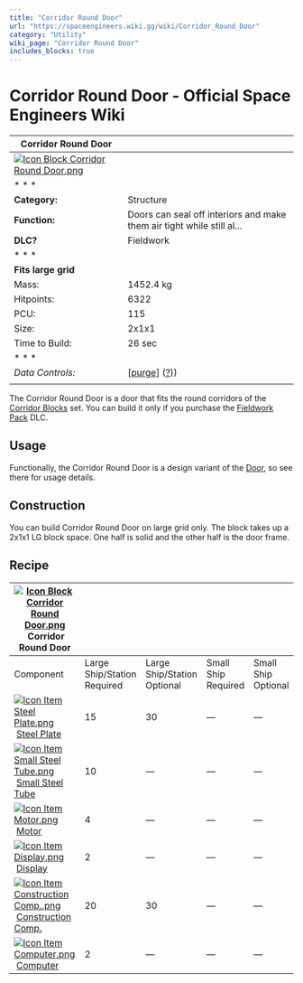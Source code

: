 ```yaml
---
title: "Corridor Round Door"
url: "https://spaceengineers.wiki.gg/wiki/Corridor_Round_Door"
category: "Utility"
wiki_page: "Corridor Round Door"
includes_blocks: true
---
```


# Corridor Round Door - Official Space Engineers Wiki

| Corridor Round Door |     |
| --- | --- |
| [![Icon Block Corridor Round Door.png](https://spaceengineers.wiki.gg/images/6/6c/Icon_Block_Corridor_Round_Door.png?b1f4e2)](https://spaceengineers.wiki.gg/wiki/File:Icon_Block_Corridor_Round_Door.png) |     |
| * * * |     |
| **Category:** | Structure |
| **Function:** | Doors can seal off interiors and make them air tight while still al... |
| **DLC?** | Fieldwork |
| * * * |     |
| **Fits large grid** |     |
| Mass: | 1452.4 kg |
| Hitpoints: | 6322 |
| PCU: | 115 |
| Size: | 2x1x1 |
| Time to Build: | 26 sec |
| * * * |     |
| _Data Controls:_ | \[[purge](https://spaceengineers.wiki.gg/wiki/Corridor_Round_Door?action=purge)\] ([?](https://spaceengineers.wiki.gg/wiki/Template:Info_Block))) |
|     |     |

The Corridor Round Door is a door that fits the round corridors of the [Corridor Blocks](https://spaceengineers.wiki.gg/wiki/Corridor_Blocks "Corridor Blocks") set. You can build it only if you purchase the [Fieldwork Pack](https://spaceengineers.wiki.gg/wiki/Fieldwork_Pack "Fieldwork Pack") DLC.

## Usage

Functionally, the Corridor Round Door is a design variant of the [Door](https://spaceengineers.wiki.gg/wiki/Door "Door"), so see there for usage details.

## Construction

You can build Corridor Round Door on large grid only. The block takes up a 2x1x1 LG block space. One half is solid and the other half is the door frame.

## Recipe

| [![Icon Block Corridor Round Door.png](https://spaceengineers.wiki.gg/images/thumb/6/6c/Icon_Block_Corridor_Round_Door.png/21px-Icon_Block_Corridor_Round_Door.png?b1f4e2)](https://spaceengineers.wiki.gg/wiki/Corridor_Round_Door "Corridor Round Door") Corridor Round Door |     |     |     |     |
| --- | --- | --- | --- | --- |
| Component | Large Ship/Station  <br>Required | Large Ship/Station  <br>Optional | Small Ship  <br>Required | Small Ship  <br>Optional |
| [![Icon Item Steel Plate.png](https://spaceengineers.wiki.gg/images/thumb/4/4c/Icon_Item_Steel_Plate.png/21px-Icon_Item_Steel_Plate.png?437e3a)](https://spaceengineers.wiki.gg/wiki/Steel_Plate "Steel Plate") [Steel Plate](https://spaceengineers.wiki.gg/wiki/Steel_Plate "Steel Plate") | 15  | 30  | —   | —   |
| [![Icon Item Small Steel Tube.png](https://spaceengineers.wiki.gg/images/thumb/f/f7/Icon_Item_Small_Steel_Tube.png/21px-Icon_Item_Small_Steel_Tube.png?4fe418)](https://spaceengineers.wiki.gg/wiki/Small_Steel_Tube "Small Steel Tube") [Small Steel Tube](https://spaceengineers.wiki.gg/wiki/Small_Steel_Tube "Small Steel Tube") | 10  | —   | —   | —   |
| [![Icon Item Motor.png](https://spaceengineers.wiki.gg/images/thumb/2/2c/Icon_Item_Motor.png/21px-Icon_Item_Motor.png?4a2f3f)](https://spaceengineers.wiki.gg/wiki/Motor "Motor") [Motor](https://spaceengineers.wiki.gg/wiki/Motor "Motor") | 4   | —   | —   | —   |
| [![Icon Item Display.png](https://spaceengineers.wiki.gg/images/thumb/4/44/Icon_Item_Display.png/21px-Icon_Item_Display.png?a444bc)](https://spaceengineers.wiki.gg/wiki/Display "Display") [Display](https://spaceengineers.wiki.gg/wiki/Display "Display") | 2   | —   | —   | —   |
| [![Icon Item Construction Comp..png](https://spaceengineers.wiki.gg/images/thumb/4/45/Icon_Item_Construction_Comp..png/21px-Icon_Item_Construction_Comp..png?cdc26f)](https://spaceengineers.wiki.gg/wiki/Construction_Comp. "Construction Comp.") [Construction Comp.](https://spaceengineers.wiki.gg/wiki/Construction_Comp. "Construction Comp.") | 20  | 30  | —   | —   |
| [![Icon Item Computer.png](https://spaceengineers.wiki.gg/images/thumb/7/72/Icon_Item_Computer.png/21px-Icon_Item_Computer.png?65c1a4)](https://spaceengineers.wiki.gg/wiki/Computer "Computer") [Computer](https://spaceengineers.wiki.gg/wiki/Computer "Computer") | 2   | —   | —   | —   |